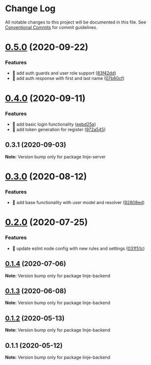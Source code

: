 # Change Log

All notable changes to this project will be documented in this file.
See [Conventional Commits](https://conventionalcommits.org) for commit guidelines.

# [0.5.0](https://github.com/Rektangel/quadrilateral/compare/linje-server@0.4.0...linje-server@0.5.0) (2020-09-22)


### Features

* 🎸 add auth guards and user role support ([83f42dd](https://github.com/Rektangel/quadrilateral/commit/83f42ddfd886bcb61adfdc8009539bf1181277aa))
* 🎸 add auth response with first and last name ([07b60cf](https://github.com/Rektangel/quadrilateral/commit/07b60cfc5b9e3811e4d1417cf5d410cf04c63d74))





# [0.4.0](https://github.com/Rektangel/quadrilateral/compare/linje-server@0.3.1...linje-server@0.4.0) (2020-09-11)


### Features

* 🎸 add basic login functionality ([eebd25a](https://github.com/Rektangel/quadrilateral/commit/eebd25a514b1abf53e746d9fbc7c0eaf569a2596))
* 🎸 add token generation for register ([972a545](https://github.com/Rektangel/quadrilateral/commit/972a5454c80d5ba28e3aeb3dc4edbf02787fd222))





## 0.3.1 (2020-09-03)

**Note:** Version bump only for package linje-server





# [0.3.0](https://github.com/Rektangel/quadrilateral/compare/linje-backend@0.2.0...linje-backend@0.3.0) (2020-08-12)


### Features

* 🎸 add base functionality with user model and resolver ([92808ed](https://github.com/Rektangel/quadrilateral/commit/92808ed6b091b2db966eb50c3e063373316fdf03))





# [0.2.0](https://github.com/Rektangel/quadrilateral/compare/linje-backend@0.1.4...linje-backend@0.2.0) (2020-07-25)


### Features

* 🎸 update eslint node config with new rules and settings ([031f51c](https://github.com/Rektangel/quadrilateral/commit/031f51c601c1b285505c27a9a1c7d573cc12af05))





## [0.1.4](https://github.com/Rektangel/quadrilateral/compare/linje-backend@0.1.3...linje-backend@0.1.4) (2020-07-06)

**Note:** Version bump only for package linje-backend





## [0.1.3](https://github.com/Rektangel/quadrilateral/compare/linje-backend@0.1.2...linje-backend@0.1.3) (2020-06-08)

**Note:** Version bump only for package linje-backend





## [0.1.2](https://github.com/Rektangel/quadrilateral/compare/linje-backend@0.1.1...linje-backend@0.1.2) (2020-05-13)

**Note:** Version bump only for package linje-backend





## 0.1.1 (2020-05-12)

**Note:** Version bump only for package linje-backend
